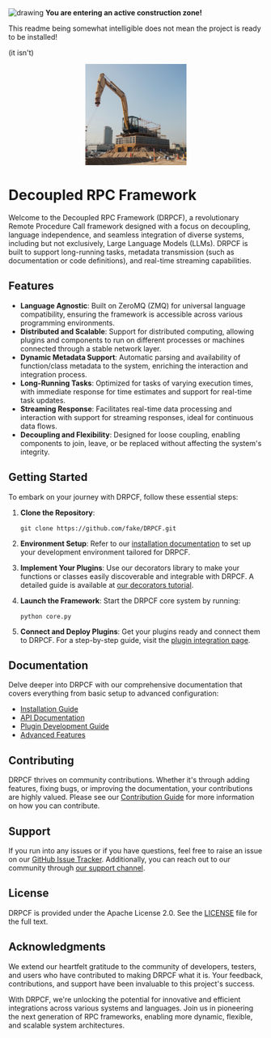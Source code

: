 <img src="https://cdn-icons-png.flaticon.com/512/6261/6261561.png" alt="drawing" width="75"/>
<b>You are entering an active construction zone!</b>

This readme being somewhat intelligible does not mean the project is ready to be installed!

(it isn't)
<p align="center">
<img src="icon.png" alt="drawing" width="200"/>
</p>

# Decoupled RPC Framework

Welcome to the Decoupled RPC Framework (DRPCF), a revolutionary Remote Procedure Call framework designed with a focus on decoupling, language independence, and seamless integration of diverse systems, including but not exclusively, Large Language Models (LLMs). DRPCF is built to support long-running tasks, metadata transmission (such as documentation or code definitions), and real-time streaming capabilities.

## Features

- **Language Agnostic**: Built on ZeroMQ (ZMQ) for universal language compatibility, ensuring the framework is accessible across various programming environments.
- **Distributed and Scalable**: Support for distributed computing, allowing plugins and components to run on different processes or machines connected through a stable network layer.
- **Dynamic Metadata Support**: Automatic parsing and availability of function/class metadata to the system, enriching the interaction and integration process.
- **Long-Running Tasks**: Optimized for tasks of varying execution times, with immediate response for time estimates and support for real-time task updates.
- **Streaming Response**: Facilitates real-time data processing and interaction with support for streaming responses, ideal for continuous data flows.
- **Decoupling and Flexibility**: Designed for loose coupling, enabling components to join, leave, or be replaced without affecting the system's integrity.

## Getting Started

To embark on your journey with DRPCF, follow these essential steps:

1. **Clone the Repository**:
   ```
   git clone https://github.com/fake/DRPCF.git
   ```

2. **Environment Setup**:
   Refer to our [installation documentation](https://fake-docs/Installation) to set up your development environment tailored for DRPCF.

3. **Implement Your Plugins**:
   Use our decorators library to make your functions or classes easily discoverable and integrable with DRPCF. A detailed guide is available at [our decorators tutorial](https://fake-docs/Decorators).

4. **Launch the Framework**:
   Start the DRPCF core system by running:
   ```
   python core.py
   ```

5. **Connect and Deploy Plugins**:
   Get your plugins ready and connect them to DRPCF. For a step-by-step guide, visit the [plugin integration page](https://fake-docs/PluginIntegration).

## Documentation

Delve deeper into DRPCF with our comprehensive documentation that covers everything from basic setup to advanced configuration:

- [Installation Guide](https://fake-docs/Installation)
- [API Documentation](https://fake-docs/API)
- [Plugin Development Guide](https://fake-docs/PluginDev)
- [Advanced Features](https://fake-docs/AdvancedFeatures)

## Contributing

DRPCF thrives on community contributions. Whether it's through adding features, fixing bugs, or improving the documentation, your contributions are highly valued. Please see our [Contribution Guide](https://github.com/fake/DRPCF/CONTRIBUTING.md) for more information on how you can contribute.

## Support

If you run into any issues or if you have questions, feel free to raise an issue on our [GitHub Issue Tracker](https://github.com/fake/DRPCF/issues). Additionally, you can reach out to our community through [our support channel](https://fake-support/Community).

## License

DRPCF is provided under the Apache License 2.0. See the [LICENSE](https://github.com/fake/DRPCF/LICENSE) file for the full text.

## Acknowledgments

We extend our heartfelt gratitude to the community of developers, testers, and users who have contributed to making DRPCF what it is. Your feedback, contributions, and support have been invaluable to this project's success.

With DRPCF, we're unlocking the potential for innovative and efficient integrations across various systems and languages. Join us in pioneering the next generation of RPC frameworks, enabling more dynamic, flexible, and scalable system architectures.